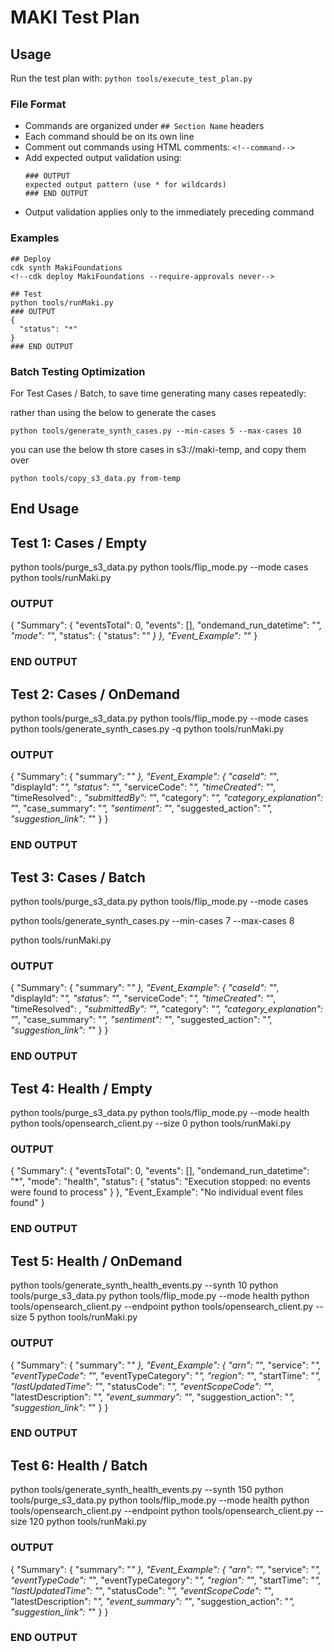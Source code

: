 # MAKI Test Plan

## Usage
Run the test plan with: `python tools/execute_test_plan.py`

### File Format
- Commands are organized under `## Section Name` headers
- Each command should be on its own line
- Comment out commands using HTML comments: `<!--command-->`
- Add expected output validation using:
  ```
  ### OUTPUT
  expected output pattern (use * for wildcards)
  ### END OUTPUT
  ```
- Output validation applies only to the immediately preceding command

### Examples
```
## Deploy
cdk synth MakiFoundations
<!--cdk deploy MakiFoundations --require-approvals never-->

## Test
python tools/runMaki.py
### OUTPUT
{
  "status": "*"
}
### END OUTPUT
```

### Batch Testing Optimization
For Test Cases / Batch, to save time generating many cases repeatedly:

rather than using the below to generate the cases
```
python tools/generate_synth_cases.py --min-cases 5 --max-cases 10
```

you can use the below th store cases in s3://maki-temp, and copy them over

```
python tools/copy_s3_data.py from-temp 
```

## End Usage

## Test 1: Cases / Empty
python tools/purge_s3_data.py
python tools/flip_mode.py --mode cases
python tools/runMaki.py
### OUTPUT
{
  "Summary": {
    "eventsTotal": 0,
    "events": [],
    "ondemand_run_datetime": "*",
    "mode": "*",
    "status": {
      "status": "*"
    }
  },
  "Event_Example": "*"
}
### END OUTPUT

## Test 2: Cases / OnDemand
python tools/purge_s3_data.py
python tools/flip_mode.py --mode cases
python tools/generate_synth_cases.py -q
python tools/runMaki.py
### OUTPUT
{
  "Summary": {
    "summary": "*"
  },
  "Event_Example": {
    "caseId": "*",
    "displayId": "*",
    "status": "*",
    "serviceCode": "*",
    "timeCreated": "*",
    "timeResolved": *,
    "submittedBy": "*",
    "category": "*",
    "category_explanation": "*",
    "case_summary": "*",
    "sentiment": "*",
    "suggested_action": "*",
    "suggestion_link": "*"
  }
}
### END OUTPUT

## Test 3: Cases / Batch
python tools/purge_s3_data.py
python tools/flip_mode.py --mode cases
<!-- this can take a while, you can use pre-generated cases. -->   
python tools/generate_synth_cases.py --min-cases 7 --max-cases 8 
<!-- the below copies pre-generated cases from s3://maki-temp 
see the MAKI_USER_GUIDE.md for more details
python tools/copy_s3_data.py from-temp 
-->
python tools/runMaki.py
### OUTPUT
{
  "Summary": {
    "summary": "*"
  },
  "Event_Example": {
    "caseId": "*",
    "displayId": "*",
    "status": "*",
    "serviceCode": "*",
    "timeCreated": "*",
    "timeResolved": *,
    "submittedBy": "*",
    "category": "*",
    "category_explanation": "*",
    "case_summary": "*",
    "sentiment": "*",
    "suggested_action": "*",
    "suggestion_link": "*"
  }
}
### END OUTPUT

## Test 4: Health / Empty
python tools/purge_s3_data.py
python tools/flip_mode.py --mode health
python tools/opensearch_client.py --size 0
python tools/runMaki.py
### OUTPUT
{
  "Summary": {
    "eventsTotal": 0,
    "events": [],
    "ondemand_run_datetime": "*",
    "mode": "health",
    "status": {
      "status": "Execution stopped: no events were found to process"
    }
  },
  "Event_Example": "No individual event files found"
}
### END OUTPUT

## Test 5: Health / OnDemand
python tools/generate_synth_health_events.py --synth 10
python tools/purge_s3_data.py
python tools/flip_mode.py --mode health
python tools/opensearch_client.py --endpoint
python tools/opensearch_client.py --size 5 
python tools/runMaki.py
### OUTPUT
{
  "Summary": {
    "summary": "*"
  },
  "Event_Example": {
    "arn": "*",
    "service": "*",
    "eventTypeCode": "*",
    "eventTypeCategory": "*",
    "region": "*",
    "startTime": "*",
    "lastUpdatedTime": "*",
    "statusCode": "*",
    "eventScopeCode": "*",
    "latestDescription": "*",
    "event_summary": "*",
    "suggestion_action": "*",
    "suggestion_link": "*"
  }
}
### END OUTPUT

## Test 6: Health / Batch
python tools/generate_synth_health_events.py --synth 150
python tools/purge_s3_data.py
python tools/flip_mode.py --mode health
python tools/opensearch_client.py --endpoint
python tools/opensearch_client.py --size 120
python tools/runMaki.py
### OUTPUT
{
  "Summary": {
    "summary": "*"
  },
  "Event_Example": {
    "arn": "*",
    "service": "*",
    "eventTypeCode": "*",
    "eventTypeCategory": "*",
    "region": "*",
    "startTime": "*",
    "lastUpdatedTime": "*",
    "statusCode": "*",
    "eventScopeCode": "*",
    "latestDescription": "*",
    "event_summary": "*",
    "suggestion_action": "*",
    "suggestion_link": "*"
  }
}
### END OUTPUT

